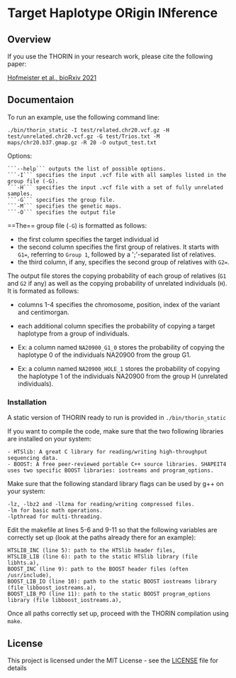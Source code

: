 # Target Haplotype ORigin INference

## Overview




If you use the THORIN in your research work, please cite the following paper:

[Hofmeister et al., bioRxiv 2021](https://www.biorxiv.org/content/10.1101/2021.11.03.467079v1)

## Documentaion

To run an example, use the following command line:

```
./bin/thorin_static -I test/related.chr20.vcf.gz -H test/unrelated.chr20.vcf.gz -G test/Trios.txt -M maps/chr20.b37.gmap.gz -R 20 -O output_test.txt
```

Options:

	```--help``` outputs the list of possible options.
	```-I``` specifies the input .vcf file with all samples listed in the group file (-G).
	```-H``` specifies the input .vcf file with a set of fully unrelated samples.
	```-G``` specifies the group file.
	```-M``` specifies the genetic maps.
	```-O``` specifies the output file


==The== group file (```-G```) is formatted as follows:
* the first column specifies the target individual id
* the second column specifies the first group of relatives. It starts with ```G1=```, referring to ```Group 1```, followed by a ';'-separated list of relatives.
* the third column, if any, specifies the second group of relatives with ```G2=```.


The output file stores the copying probability of each group of relatives (```G1``` and ```G2``` if any) as well as the copying probability of unrelated individuals (```H```). It is formated as follows:
* columns 1-4 specifies the chromosome, position, index of the variant and centimorgan.
* each additional column specifies the probability of copying a target haplotype from a group of individuals.

* Ex: a column named ```NA20900_G1_0``` stores the probability of copying the haplotype 0 of the individuals NA20900 from the group G1.
* Ex: a column named ```NA20900_HOLE_1``` stores the probability of copying the haplotype 1 of the individuals NA20900 from the group H (unrelated individuals).

### Installation

A static version of THORIN ready to run is provided in ```./bin/thorin_static```




If you want to compile the code, make sure that the two following libraries are installed on your system:

	- HTSlib: A great C library for reading/writing high-throughput sequencing data.
	- BOOST: A free peer-reviewed portable C++ source libraries. SHAPEIT4 uses two specific BOOST libraries: iostreams and program_options.



Make sure that the following standard library flags can be used by g++ on your system:

	-lz, -lbz2 and -llzma for reading/writing compressed files.
	-lm for basic math operations.
	-lpthread for multi-threading.



Edit the makefile at lines 5-6 and 9-11 so that the following variables are correctly set up (look at the paths already there for an example):

    HTSLIB_INC (line 5): path to the HTSlib header files,
    HTSLIB_LIB (line 6): path to the static HTSlib library (file libhts.a),
    BOOST_INC (line 9): path to the BOOST header files (often /usr/include),
    BOOST_LIB_IO (line 10): path to the static BOOST iostreams library (file libboost_iostreams.a),
    BOOST_LIB_PO (line 11): path to the static BOOST program_options library (file libboost_iostreams.a),



Once all paths correctly set up, proceed with the THORIN compilation using ```make```.




## License

This project is licensed under the MIT License - see the [LICENSE](LICENSE) file for details

